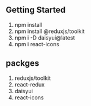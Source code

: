 
## Getting Started
1. npm install
2. npm install @reduxjs/toolkit
3. npm i -D daisyui@latest
4. npm i react-icons
## packges 
1. reduxjs/toolkit
2. react-redux
3. daisyui
4. react-icons